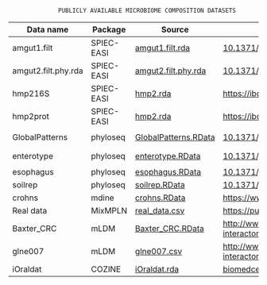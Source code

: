                   PUBLICLY AVAILABLE MICROBIOME COMPOSITION DATASETS


| Data name           | Package    | Source                                                                                            | Citation                                                                                                              | No of Samples                               | No of Taxa                                   |
|---------------------|------------|---------------------------------------------------------------------------------------------------|-----------------------------------------------------------------------------------------------------------------------|---------------------------------------------|----------------------------------------------|
| amgut1.filt         | SPIEC-EASI | [amgut1.filt.rda](https://github.com/zdk123/SpiecEasi/blob/master/data/amgut1.filt.rda)           | [10.1371/journal.pcbi.1004226](https://journals.plos.org/ploscompbiol/article?id=10.1371/journal.pcbi.1004226)        | ```nrow(amgut1.filt) = 289```               | ```ncol(amgut1.filt) = 127```                |
| amgut2.filt.phy.rda | SPIEC-EASI | [amgut2.filt.phy.rda](https://github.com/zdk123/SpiecEasi/blob/master/data/amgut2.filt.phy.rda)   | [10.1371/journal.pcbi.1004226](https://journals.plos.org/ploscompbiol/article?id=10.1371/journal.pcbi.1004226)        | ```ncol(amgut2.filt.phy@otu_table) = 296``` | ```nrow(amgut2.filt.phy@otu_table) = 138```  |
| hmp216S             | SPIEC-EASI | [hmp2.rda](https://github.com/zdk123/SpiecEasi/blob/master/data/hmp2.rda)                         | https://ibdmdb.org/tunnel/public/summary.html                                                                         | ```ncol(hmp216S@otu_table) = 47```          | ```nrow(hmp216S@otu_table) = 45```           |
| hmp2prot            | SPIEC-EASI | [hmp2.rda](https://github.com/zdk123/SpiecEasi/blob/master/data/hmp2.rda)                         | https://ibdmdb.org/tunnel/public/summary.html                                                                         | ```ncol(hmp2prot@otu_table) = 47```         | ```nrow(hmp2prot@otu_table) = 43```          |
| GlobalPatterns      | phyloseq   | [GlobalPatterns.RData](https://github.com/joey711/phyloseq/blob/master/data/GlobalPatterns.RData) | [10.1371/journal.pone.0061217](https://journals.plos.org/plosone/article?id=10.1371/journal.pone.0061217)             | ```ncol(GlobalPatterns@otu_table) = 26```   | ```nrow(GlobalPatterns@otu_table) = 19216``` |
| enterotype          | phyloseq   | [enterotype.RData](https://github.com/joey711/phyloseq/blob/master/data/enterotype.RData)         | [10.1371/journal.pone.0061217](https://journals.plos.org/plosone/article?id=10.1371/journal.pone.0061217)             | ```ncol(enterotype@otu_table) = 280```      | ```nrow(enterotype@otu_table) = 553```       |
| esophagus           | phyloseq   | [esophagus.RData](https://github.com/joey711/phyloseq/blob/master/data/esophagus.RData)           | [10.1371/journal.pone.0061217](https://journals.plos.org/plosone/article?id=10.1371/journal.pone.0061217)             | ```ncol(esophagus@otu_table) = 3```         | ```nrow(esophagus@otu_table) = 58```         |
| soilrep             | phyloseq   | [soilrep.RData](https://github.com/joey711/phyloseq/blob/master/data/soilrep.RData)               | [10.1371/journal.pone.0061217](https://journals.plos.org/plosone/article?id=10.1371/journal.pone.0061217)             | ```ncol(soilrep@otu_table) = 56```          | ```nrow(soilrep@otu_table) = 16825```        |
| crohns              | mdine      | [crohns.RData](https://github.com/kevinmcgregor/mdine/blob/master/data/crohns.RData)              | https://www.mcgill.ca/statisticalgenetics/software                                                                    | 100                                         | 6                                            |
| Real data           | MixMPLN    | [real_data.csv](https://github.com/sahatava/MixMPLN/blob/master/data/real_data.csv)               | https://pubmed.ncbi.nlm.nih.gov/31510709/                                                                             | ```nrow(real_data) = 195```                 | ```ncol(real_data) = 129```                  |
| Baxter_CRC          | mLDM       | [Baxter_CRC.RData](https://github.com/tinglab/mLDM/blob/master/CRC/Baxter_CRC.RData)              | http://www.raeslab.org/companion/ocean-interactome.html                                                               | 490                                         | 117                                          |
| glne007             | mLDM       | [glne007.csv](https://github.com/tinglab/mLDM/blob/master/CRC/glne007.csv)                        | http://www.raeslab.org/companion/ocean-interactome.html                                                               | 490                                         | 338                                          |
| iOraldat            | COZINE     | [iOraldat.rda](https://github.com/MinJinHa/COZINE/blob/master/data/iOraldat.rda)                  | [biomedcentral.com/articles/10.1186](https://bmcbioinformatics.biomedcentral.com/articles/10.1186/s12859-020-03911-w) | ```nrow(iOraldat) = 86```                   | ```ncol(iOraldat) = 63```                    |
